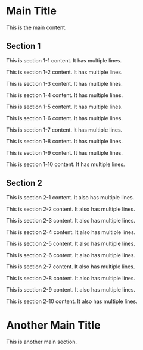 # Main Title
This is the main content.

## Section 1
This is section 1-1 content.
It has multiple lines.

This is section 1-2 content.
It has multiple lines.

This is section 1-3 content.
It has multiple lines.

This is section 1-4 content.
It has multiple lines.

This is section 1-5 content.
It has multiple lines.

This is section 1-6 content.
It has multiple lines.

This is section 1-7 content.
It has multiple lines.

This is section 1-8 content.
It has multiple lines.

This is section 1-9 content.
It has multiple lines.

This is section 1-10 content.
It has multiple lines.

## Section 2
This is section 2-1 content.
It also has multiple lines.


This is section 2-2 content.
It also has multiple lines.


This is section 2-3 content.
It also has multiple lines.

This is section 2-4 content.
It also has multiple lines.


This is section 2-5 content.
It also has multiple lines.

This is section 2-6 content.
It also has multiple lines.


This is section 2-7 content.
It also has multiple lines.

This is section 2-8 content.
It also has multiple lines.


This is section 2-9 content.
It also has multiple lines.

This is section 2-10 content.
It also has multiple lines.

# Another Main Title
This is another main section.